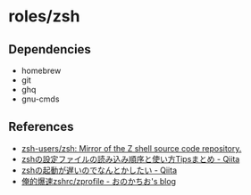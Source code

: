 # roles/zsh



## Dependencies
- homebrew
- git
- ghq
- gnu-cmds



## References
- [zsh-users/zsh: Mirror of the Z shell source code repository.](https://github.com/zsh-users/zsh)
- [zshの設定ファイルの読み込み順序と使い方Tipsまとめ - Qiita](https://qiita.com/muran001/items/7b104d33f5ea3f75353f)
- [zshの起動が遅いのでなんとかしたい - Qiita](https://qiita.com/vintersnow/items/7343b9bf60ea468a4180)
- [俺的爆速zshrc/zprofile - おのかちお's blog](https://blog.katio.net/page/2ffdedfbeb0867ac6b55)

